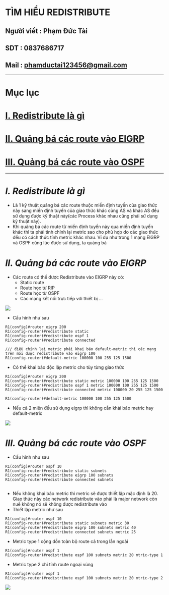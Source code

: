 <!--
# h1
## h2
### h3
#### h4
##### h5
###### h6

*in nghiêng*

**bôi đậm**

***vừa in nghiêng vừa bôi đậm***

`inlide code`

```php

echo ("highlight code");

```

[Link test](https://viblo.asia/helps/cach-su-dung-markdown-bxjvZYnwkJZ)

![markdown](https://images.viblo.asia/518eea86-f0bd-45c9-bf38-d5cb119e947d.png)

* mục 3
* mục 2
* mục 1

1. item 1
2. item 2
3. item 3

***
horizonal rules

> text

{@youtube: https://www.youtube.com/watch?v=HndN6P9ke6U}
* Cài đặt nginx bằng câu lệnh sau
```php
dnf -y install nginx
```
*	Cấu hình nginx như sau
```php
vi /etc/nginx/nginx.conf

 Server{
     ...
     server_name www.srv.world;
     ...
 }
 
-->

# TÌM HIỂU REDISTRIBUTE 

## Người viết : Phạm Đức Tài
## SDT : 0837686717
## Mail : phamductai123456@gmail.com

***
# Mục lục
# [I. Redistribute là gì](https://github.com/ductai124/Thuc-Tap-ViettelCo-Sunclound-/blob/main/CCNA/26.Redistribute/README.md#iredistribute-l%C3%A0-g%C3%AC)

# [II. Quảng bá các route vào EIGRP](https://github.com/ductai124/Thuc-Tap-ViettelCo-Sunclound-/blob/main/CCNA/26.Redistribute/README.md#iiqu%E1%BA%A3ng-b%C3%A1-c%C3%A1c-route-v%C3%A0o-eigrp)
# [III. Quảng bá các route vào OSPF](https://github.com/ductai124/Thuc-Tap-ViettelCo-Sunclound-/blob/main/CCNA/26.Redistribute/README.md#iiiqu%E1%BA%A3ng-b%C3%A1-c%C3%A1c-route-v%C3%A0o-ospf)
***
# ***I.	Redistribute là gì***
* Là 1 kỹ thuật quảng bá các route thuộc miền định tuyến của giao thức này sang miền định tuyến của giao thức khác cùng AS và khác AS đều sử dụng được kỹ thuật này(các Process khác nhau cũng phải sử dụng kỹ thuật này).
* Khi quảng bá các route từ miền định tuyến này qua miền định tuyến khác thì ta phải tinh chỉnh lại metric sao cho phù hợp do các giao thức đểu có cách thức tính metric khác nhau. Ví dụ như trong 1 mạng EIGRP và OSPF cùng lúc được sử dụng, ta quảng bá 

# ***II.	Quảng bá các route vào EIGRP***
* Các route có thể được Redistribute vào EIGRP này có:
    * Static route
    * Route học từ RIP
    * Route học từ OSPF 
    * Các mạng kết nối trực tiếp với thiết bị
    ...

![](https://user-images.githubusercontent.com/52046920/190635024-acc89c55-a2c2-4bae-b5c1-a29e501e5b9f.png)


* Cấu hình như sau
```cisco
R1(config)#router eigrp 200
R1(config-router)#redistribute static
R1(config-router)#redistribute ospf 1
R1(config-router)#redistribute connected

/// điều chỉnh lại metric phải khai báo default-metric thì các mạng trên mới được redistribute vào eigrp 100
R1(config-router)#default-metric 100000 100 255 125 1500
```
* Có thể khai báo độc lập metric cho tùy từng giao thức
```cisco
R1(config)#router eigrp 200
R1(config-router)#redistribute static metric 100000 100 255 125 1500
R1(config-router)#redistribute ospf 1 metric 100000 100 255 125 1500
R1(config-router)#redistribute connected metric 100000 20 255 125 1500

R1(config-router)#default-metric 100000 100 255 125 1500
```
* Nếu cả 2 miên đều sử dụng eigrp thì không cần khải báo metric hay default-metric

![](https://user-images.githubusercontent.com/52046920/190635028-59fca7b8-86de-4b1a-af2c-13683df9f359.png)

# ***III.	Quảng bá các route vào OSPF***
* Cấu hình như sau
```cisco
R1(config)#router ospf 10
R1(config-router)#redistribute static subnets
R1(config-router)#redistribute eigrp 100 subnets
R1(config-router)#redistribute connected subnets


```
* Nếu không khai báo metric thì metric sẽ được thiết lập mặc định là 20. Giao thức này các network redistribute vào phải là major network còn nuế không nó sẽ không được redistribute vào 
* Thiết lập metric như sau
```cisco
R1(config)#router ospf 10
R1(config-router)#redistribute static subnets metric 30
R1(config-router)#redistribute eigrp 100 subnets metric 40
R1(config-router)#redistribute connected subnets metric 25

```
* Metric type 1 cộng dồn toàn bộ route cả trong lẫn ngoài
```cisco
R1(config)#router ospf 1
R1(config-router)#redistribute ospf 100 subnets metric 20 mtric-type 1
```
* Metric type 2 chỉ tính route ngoại vùng
```cisco
R1(config)#router ospf 1
R1(config-router)#redistribute ospf 100 subnets metric 20 mtric-type 2
```

![](https://user-images.githubusercontent.com/52046920/190635018-b9c15479-e6cf-40ab-83c5-e8ea45c2cc69.png)
